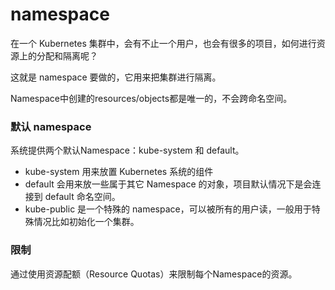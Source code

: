 # namespace

在一个 Kubernetes 集群中，会有不止一个用户，也会有很多的项目，如何进行资源上的分配和隔离呢？

这就是 namespace 要做的，它用来把集群进行隔离。

Namespace中创建的resources/objects都是唯一的，不会跨命名空间。


### 默认 namespace

系统提供两个默认Namespace：kube-system 和 default。

- kube-system 用来放置 Kubernetes 系统的组件
- default 会用来放一些属于其它 Namespace 的对象，项目默认情况下是会连接到 default 命名空间。
- kube-public 是一个特殊的 namespace，可以被所有的用户读，一般用于特殊情况比如初始化一个集群。



### 限制

通过使用资源配额（Resource Quotas）来限制每个Namespace的资源。



